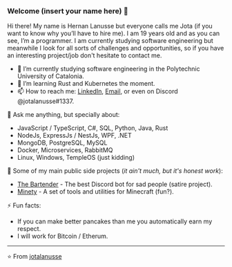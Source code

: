 
### Welcome (insert your name here) 👋

Hi there! My name is Hernan Lanusse but everyone calls me Jota (if you want to know why you’ll have to hire me). I am 19 years old and as you can see, I’m a programmer. I am currently studying software engineering but meanwhile I look for all sorts of challenges and opportunities, so if you have an interesting project/job don't hesitate to contact me.

- 🔭 I’m currently studying software engineering in the Polytechnic University of Catalonia.
- 🌱 I’m learning Rust and Kubernetes the moment.
- 📫 How to reach me: [LinkedIn](https://www.linkedin.com/in/jotalanusse), [Email](mailTo:jotalanusse@gmail.com), or even on Discord @jotalanusse#1337.

💬 Ask me anything, but specially about:
- JavaScript / TypeScript, C#, SQL, Python, Java, Rust
- NodeJs, ExpressJs / NestJs, WPF, .NET
- MongoDB, PostgreSQL, MySQL
- Docker, Microservices, RabbitMQ
- Linux, Windows, TempleOS (just kidding)

🚀 Some of my main public side projects (_it ain't much, but it's honest work_):
- [The Bartender](https://github.com/jotalanusse/the-bartender) - The best Discord bot for sad people (satire project).
- [Minety](https://github.com/jotalanusse/minety) - A set of tools and utilities for Minecraft (fun?).

⚡ Fun facts:
- If you can make better pancakes than me you automatically earn my respect.
- I will work for Bitcoin / Etherum.

---
⭐️ From [jotalanusse](https://github.com/jotalanusse)
